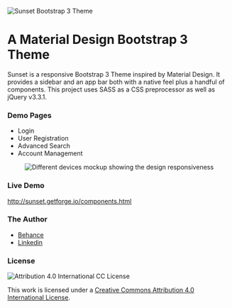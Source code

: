![Sunset Bootstrap 3 Theme](https://user-images.githubusercontent.com/12038461/48175556-579e8a80-e2eb-11e8-8954-27b5cc05682f.png)

# A Material Design Bootstrap 3 Theme
Sunset is a responsive Bootstrap 3 Theme inspired by Material Design. It provides a sidebar and an app bar both with a native feel plus a handful of components. This project uses SASS as a CSS preprocessor as well as jQuery v3.3.1.

### Demo Pages

* Login
* User Registration
* Advanced Search
* Account Management

<p align="center"><img alt="Different devices mockup showing the design responsiveness" src="https://user-images.githubusercontent.com/12038461/49688616-a8c0ba80-faf3-11e8-8e19-ca2129a4e0ca.png"></p>

### Live Demo
http://sunset.getforge.io/components.html

### The Author
* [Behance](https://www.behance.net/joserogerio)
* [Linkedin](https://www.linkedin.com/in/joserogeriofilho/)

### License
![Attribution 4.0 International CC License](https://i.creativecommons.org/l/by/4.0/88x31.png)

This work is licensed under a [Creative Commons Attribution 4.0 International License](http://creativecommons.org/licenses/by/4.0/).
